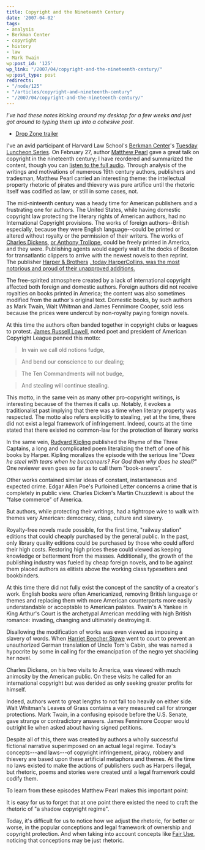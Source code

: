 ```yaml
---
title: Copyright and the Nineteenth Century
date: '2007-04-02'
tags:
- analysis
- Berkman Center
- copyright
- history
- law
- Mark Twain
wp:post_id: '125'
wp_link: "/2007/04/copyright-and-the-nineteenth-century/"
wp:post_type: post
redirects:
- "/node/125"
- "/articles/copyright-and-nineteenth-century"
- "/2007/04/copyright-and-the-nineteenth-century/"
---
```


_I've had these notes kicking around my desktop for a few weeks and just got around to typing them up into a cohesive post._

- [Drop Zone trailer](http://www.mettsalat.de/?drop_zone)

I've an avid participant of Harvard Law School's [Berkman Center](http://cyber.law.harvard.edu/home/)'s [Tuesday Luncheon Series](http://cyber.law.harvard.edu/home/events). On February 27, author [Matthew Pearl](http://www.matthewpearl.com/) gave a great talk on copyright in the nineteenth century; I have reordered and summarized the content, though you can [listen to the full audio](http://blogs.law.harvard.edu/mediaberkman/2007/02/28/the-literary-vision-of-copyright/). Through analysis of the writings and motivations of numerous 19th century authors, publishers and tradesman, Matthew Pearl carried an interesting theme: the intellectual property rhetoric of pirates and thievery was pure artifice until the rhetoric itself was codified as law, or still in some cases, not.

The mid-ninteenth century was a heady time for American publishers and a frustrating one for authors. The United States, while having domestic copyright law protecting the literary rights of American authors, had no International Copyright provisions. The works of foreign authors--British especially, because they were English language--could be printed or altered without royalty or the permission of their writers. The works of [Charles Dickens](http://en.wikipedia.org/wiki/Charles_Dickens), [ or ](http://en.wikipedia.org/wiki/Matthew_Arnold) [Anthony Trollope](http://en.wikipedia.org/wiki/Anthony_Trollope), could be freely printed in America, and they were. Publishing agents would eagerly wait at the docks of Boston for transatlantic clippers to arrive with the newest novels to then reprint. The publisher [Harper & Brothers](http://en.wikipedia.org/wiki/Harper_&_Brothers) [, today HarperCollins, was the most notorious and proud of their unapproved additions.](http://en.wikipedia.org/wiki/Anthony_Trollope)

The free-spirited atmosphere created by a lack of international copyright affected both foreign and domestic authors. Foreign authors did not receive royalties on books printed in America; the content was also sometimes modified from the author's original text. Domestic books, by such authors as Mark Twain, Walt Whitman and James Fennimore Cooper, sold less because the prices were undercut by non-royalty paying foreign novels.

At this time the authors often banded together in copyright clubs or leagues to protest. [James Russell Lowell](http://en.wikipedia.org/wiki/James_Russell_Lowell), noted poet and president of American Copyright League penned this motto:

>

> In vain we call old notions fudge,

> And bend our conscience to our dealing;

> The Ten Commandments will not budge,

> And stealing will continue stealing.

>

This motto, in the same vein as many other pro-copyright writings, is interesting because of the themes it calls up. Notably, it evokes a traditionalist past implying that there was a time when literary property was respected. The motto also refers explicitly to stealing, yet at the time, there did not exist a legal framework of infringement. Indeed, courts at the time stated that there existed no common-law for the protection of literary works

In the same vein, [Rudyard Kipling](http://en.wikipedia.org/wiki/Rudyard_Kipling) published the Rhyme of the Three Captains, a long and complicated poem literalizing the theft of one of his books by Harper. Kipling moralizes the episode with the serious line "_Does he steel with tears when he buccaneers? For God then why does he steal?_" One reviewer even goes so far as to call them "book-aneers".

Other works contained similar ideas of constant, instantaneous and expected crime. Edgar Allen Poe's Purloined Letter concerns a crime that is completely in public view. Charles Dicken's Martin Chuzzlewit is about the "false commerce" of America.

But authors, while protecting their writings, had a tightrope wire to walk with themes very American: democracy, class, culture and slavery.

Royalty-free novels made possible, for the first time, "railway station" editions that could cheaply purchased by the general public. In the past, only library quality editions could be purchased by those who could afford their high costs. Restoring high prices these could viewed as keeping knowledge or betterment from the masses. Additionally, the growth of the publishing industry was fueled by cheap foreign novels, and to be against them placed authors as elitists above the working class typesetters and bookbinders.

At this time there did not fully exist the concept of the sanctity of a creator's work. English books were often Americanized, removing British language or themes and replacing them with more American counterparts more easily understandable or acceptable to American palates. Twain's A Yankee in King Arthur's Court is the archetypal American meddling with high British romance: invading, changing and ultimately destroying it.

Disallowing the modification of works was even viewed as imposing a slavery of words. When [Harriet Beecher Stowe](http://en.wikipedia.org/wiki/Harriet_Beecher_Stowe) went to court to prevent an unauthorized German translation of Uncle Tom's Cabin, she was named a hypocrite by some in calling for the emancipation of the negro yet shackling her novel.

Charles Dickens, on his two visits to America, was viewed with much animosity by the American public. On these visits he called for an international copyright but was derided as only seeking greater profits for himself.

Indeed, authors went to great lengths to not fall too heavily on either side. Walt Whitman's Leaves of Grass contains a very measured call for stronger protections. Mark Twain, in a confusing episode before the U.S. Senate, gave strange or contradictory answers. James Fennimore Cooper would outright lie when asked about having signed petitions.

Despite all of this, there was created by authors a wholly successful fictional narrative superimposed on an actual legal regime. Today's concepts---and laws---of copyright infringement, piracy, robbery and thievery are based upon these artificial metaphors and themes. At the time no laws existed to make the actions of publishers such as Harpers illegal, but rhetoric, poems and stories were created until a legal framework could codify them.

To learn from these episodes Matthew Pearl makes this important point:

It is easy for us to forget that at one point there existed the need to craft the rhetoric of "a shadow copyright regime".

Today, it's difficult for us to notice how we adjust the rhetoric, for better or worse, in the popular conceptions and legal framework of ownership and copyright protection. And when taking into account concepts like [Fair Use](http://en.wikipedia.org/wiki/Fair_use), noticing that conceptions may be just rhetoric.
